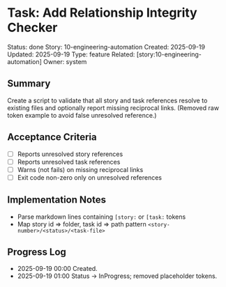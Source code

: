 # Task: Add Relationship Integrity Checker
Status: done
Story: 10-engineering-automation
Created: 2025-09-19
Updated: 2025-09-19
Type: feature
Related: [story:10-engineering-automation]
Owner: system

## Summary
Create a script to validate that all story and task references resolve to existing files and optionally report missing reciprocal links. (Removed raw token example to avoid false unresolved reference.)

## Acceptance Criteria
- [ ] Reports unresolved story references
- [ ] Reports unresolved task references
- [ ] Warns (not fails) on missing reciprocal links
- [ ] Exit code non-zero only on unresolved references

## Implementation Notes
- Parse markdown lines containing `[story:` or `[task:` tokens
- Map story id => folder, task id => path pattern `<story-number>/<status>/<task-file>`

## Progress Log
- 2025-09-19 00:00 Created.
- 2025-09-19 01:00 Status -> InProgress; removed placeholder tokens.
